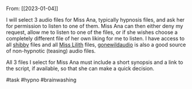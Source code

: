 From: [[2023-01-04]]

I will select 3 audio files for Miss Ana, typically hypnosis files, and ask her for permission to listen to one of them. Miss Ana can then either deny my request, allow me to listen to one of the files, or if she wishes choose a completely different file of her own liking for me to listen. I have access to all [shibby](https://shibbydex.com/tags) files and all [Miss Lilith](https://lilithunleashed.net/free-erotic-hypnosis/full-hypnosis-sessions/) files, [gonewildaudio](https://reddit.com/r/gonewildaudio) is also a good source of non-hypnotic (teasing) audio files.

All 3 files I select for Miss Ana must include a short synopsis and a link to the script, if available, so that she can make a quick decision.

#task #hypno #brainwashing